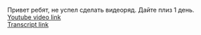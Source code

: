 Привет ребят, не успел сделать видеоряд. Дайте плиз 1 день.\
[Youtube video link](https://youtu.be/nAKgEiO-G1I)\
[Transcript link](https://docs.google.com/document/d/1wDhdhG0L2VXxaQkIzxnrb_RGAfBQaq5qDHelkJWQxTg/edit?usp=sharing)
